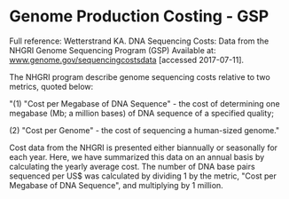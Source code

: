 # Genome Production Costing - GSP

Full reference: Wetterstrand KA. DNA Sequencing Costs: Data from the NHGRI Genome Sequencing Program (GSP) Available at: www.genome.gov/sequencingcostsdata [accessed 2017-07-11].

The NHGRI program describe genome sequencing costs relative to two metrics, quoted below:

"(1) "Cost per Megabase of DNA Sequence" - the cost of determining one megabase (Mb; a million bases) of DNA sequence of a specified quality;

(2) "Cost per Genome" - the cost of sequencing a human-sized genome."

Cost data from the NHGRI is presented either biannually or seasonally for each year. Here, we have summarized this data on an annual basis by calculating the yearly average cost.
The number of DNA base pairs sequenced per US$ was calculated by dividing 1 by the metric, "Cost per Megabase of DNA Sequence", and multiplying by 1 million.